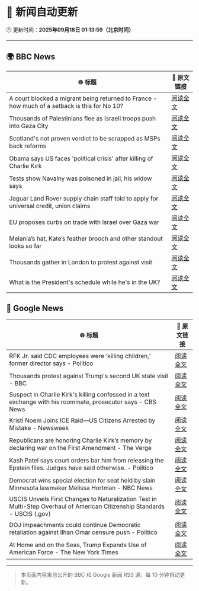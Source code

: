# 🧠 新闻自动更新

🕒 更新时间：**2025年09月18日 01:13:59（北京时间）**

---

## 🌍 BBC News

| 🌐 标题 | 🔗 原文链接 |
|--------|-------------|
| A court blocked a migrant being returned to France - how much of a setback is this for No 10? | [阅读全文](https://www.bbc.com/news/articles/ced5gyg2e09o?at_medium=RSS&at_campaign=rss) |
| Thousands of Palestinians flee as Israeli troops push into Gaza City | [阅读全文](https://www.bbc.com/news/articles/cx270y1rgzeo?at_medium=RSS&at_campaign=rss) |
| Scotland's not proven verdict to be scrapped as MSPs back reforms | [阅读全文](https://www.bbc.com/news/articles/cy8rndyyp7vo?at_medium=RSS&at_campaign=rss) |
| Obama says US faces 'political crisis' after killing of Charlie Kirk | [阅读全文](https://www.bbc.com/news/articles/c9dxge2ep4xo?at_medium=RSS&at_campaign=rss) |
| Tests show Navalny was poisoned in jail, his widow says | [阅读全文](https://www.bbc.com/news/articles/c5ye0x28vzqo?at_medium=RSS&at_campaign=rss) |
| Jaguar Land Rover supply chain staff told to apply for universal credit, union claims | [阅读全文](https://www.bbc.com/news/articles/c784nwvj1l3o?at_medium=RSS&at_campaign=rss) |
| EU proposes curbs on trade with Israel over Gaza war | [阅读全文](https://www.bbc.com/news/articles/cvgr4nj7405o?at_medium=RSS&at_campaign=rss) |
| Melania’s hat, Kate’s feather brooch and other standout looks so far | [阅读全文](https://www.bbc.com/news/articles/cy857ddpjp4o?at_medium=RSS&at_campaign=rss) |
| Thousands gather in London to protest against visit | [阅读全文](https://www.bbc.com/news/articles/cj9zve281k3o?at_medium=RSS&at_campaign=rss) |
| What is the President's schedule while he's in the UK? | [阅读全文](https://www.bbc.com/news/articles/c8rynvlm6zjo?at_medium=RSS&at_campaign=rss) |

## 📰 Google News

| 🌐 标题 | 🔗 原文链接 |
|--------|-------------|
| RFK Jr. said CDC employees were ‘killing children,’ former director says - Politico | [阅读全文](https://news.google.com/rss/articles/CBMi0AFBVV95cUxNS2RsQ0ZpOC1PYWlINU5NUE83eHRNNEhVaVYyMk5iS3NkRkhIQUYtdlhHY0k2RlVaV1E2QjRxeGdXRmJhYzc3YTRqR3FaLU1tOWtwTkJPUTRHNl9oZnhVNjliYXlQQUQ3Z3BuNEwycTZXREVmbTg4REpsaFBmcXlvNktrS1ZvTEhVQm5MVXpacVNBay1kZjBMS1V4Q0JkcmphM1ZJODJjN3lzVl9PdUJoZlVnM0RNNktveE54RzlnWkdjVWtpWHdvS0xjbVZkNnJP?oc=5) |
| Thousands protest against Trump's second UK state visit - BBC | [阅读全文](https://news.google.com/rss/articles/CBMiWkFVX3lxTE95YVJYQ3NKTThoVXhZd05OU2s5cGU3VEM3MzUtQm9MTm8xejNZYUNDaWVsMzdhZEtVZFFTd3QteW5vRE9PcW5xbnQteTZMa2J4elpwYkwxUTlBQdIBX0FVX3lxTE42WEtzQnBxU1lXZzY2bVNYR1R2LTM2elVsMUd3S2w0LU5ZWEgwaUlKOVVyQzVLZXhweWlwanRCQzQ1OXRvSWFRVG1SV01ZY08wbUlNamNhTmNRYUJGQk5V?oc=5) |
| Suspect in Charlie Kirk's killing confessed in a text exchange with his roommate, prosecutor says - CBS News | [阅读全文](https://news.google.com/rss/articles/CBMilgFBVV95cUxNNXNENU9ycHlqRnBHUHd0N0VqWl9Hbm1MYkpfdTFhejZMMFdVVWxoTFRET1h4YjNPY19BU3J1OFNWVU9yNXp1eDNNOWRua1RCYll2amM0ZjNRS3djWVVma09CU2diNjFLNUxzVXR4bjE5UGpwVkZYQS1wVkFhUzFGWGhQU1dseEVfQTE0Nlh3N0xkNGxjNXfSAZsBQVVfeXFMUGJNZV80bXhVNEFmV0o2QnllQnRxajZCYlpRTDNfVGc0eDRuNGw4Mkh0TzVBdldnelhBX2l3TU16OGxFUG4tY0ZVVFhvd3RKWFdsbm13TmZyMjZTekJMVmRXQkNDUDVqc0UxRG5QOGpyUjNSRFVGdU51YXA2YUQ5Y2RKOHBDd0ZzWm83anVPY2xfdVhWX296WkVqN1k?oc=5) |
| Kristi Noem Joins ICE Raid—US Citizens Arrested by Mistake - Newsweek | [阅读全文](https://news.google.com/rss/articles/CBMib0FVX3lxTE9vWTBzVk9yTllQZmhTNDhfS0UxSUw4dVprMFptNHNGNm8tb0dFNXBmbE8zS3kxdmxCVzczU3NmcHlHY3BqbE9lSXFMc2VrSG9iUTFtSko3T2JJX1hwZWYzZE84N0hpUWdKX1ZQVThIaw?oc=5) |
| Republicans are honoring Charlie Kirk’s memory by declaring war on the First Amendment - The Verge | [阅读全文](https://news.google.com/rss/articles/CBMinwFBVV95cUxPblFIQkk2a0l0Qm55MWdESDdXdGpCZ0dBb0R1WkRBVjZ2SDNrTFl5V1lpWVNCNUtBMVFpeDVGR29ZSnpiNngxTFRVV1hCRWJ6UWlscnpBcW9ZZi1RajZpOG1qbzg2VzBCVzJmTnNQQzZoMHFaYnNVSklTZDF2SGFFaUZQQzdESWpRRTZtSnVtVjJyOGNVSDdQSUd6eUJlUFU?oc=5) |
| Kash Patel says court orders bar him from releasing the Epstein files. Judges have said otherwise. - Politico | [阅读全文](https://news.google.com/rss/articles/CBMioAFBVV95cUxOeUxkMXZvLUVTQi1pZnVoWUVlLXg1UUFqbXZhVUhkVElKMGRTWlFnUlNNWWhNMkVSRGhnVXFiYzIzSV8tejFXSnR6ajBwcFUxR2RCQlNna2V6RHRGZWpyT183ZUZUazNCV3drd3hBZWQzWjdkUFBxQ0N1WEFPWWJ1ejNnRlNpY2hsTnlaREZ0TW1RRWp5V1l6MXpZZFZsRUFp?oc=5) |
| Democrat wins special election for seat held by slain Minnesota lawmaker Melissa Hortman - NBC News | [阅读全文](https://news.google.com/rss/articles/CBMiuwFBVV95cUxOdW1MdGppQ0R3d3BFMkhfUU5UMmtLRVdDSXIxaWVfVExxQmtOb0x5dnFzcWdhaHowakFPbkQwYndnOGJzLVY1LUZPaXZ2NVBxZTE3TGl2THNrVUlBWE5DeUxlRmNyRnNzaGZiS2o1X0ZiWFpPbHFEbHZ1eTRyMGtma05BTEs1NTczdU0waDAtazRuZTlrMlVRdEdVQjFINEptdW5CS0ZPNlZuRjRMdnlIX1RqdW15WEVQSFNF0gFWQVVfeXFMUEZFM3BoaFQ1RkVqb3V1bjZYZEpPU1U4MDlZMHRDRVh4U28wZmhUN2tOWGcyNFhwSE5NYjBRZVNKN09NRDd4R0Z1bTBtRlVXbkQtRXgzZVE?oc=5) |
| USCIS Unveils First Changes to Naturalization Test in Multi-Step Overhaul of American Citizenship Standards - USCIS (.gov) | [阅读全文](https://news.google.com/rss/articles/CBMi2gFBVV95cUxQWHpFUDdLaVFkMUstV3lYajk5Z0pTUEtQV2lMSzRFNFh4bDBJZmJNLUZEc0NvVWY5bGFRNGFqU2lCR1V5SWUtY0pNbjJNVDZRUFdVYjFDQzRiRmw4RURrZXNvMTUxQjJHQnBUZGI4S1V3c1NIbVI3TEkydE1GSEdueWdWVU9oRkRlaTFOMHgzSVFPTlUtdUlDbTVmRDk4b0U3dkZSTEFGcnlyTXlaQ0NvOE1sdS1ObGpLR1dpVjJFUFQ3NzJkYXVjd2xhaVNISW9jSFBsdmdvZGdndw?oc=5) |
| DOJ impeachments could continue Democratic retaliation against Ilhan Omar censure push - Politico | [阅读全文](https://news.google.com/rss/articles/CBMiqAFBVV95cUxPVUVOdzRXTjVHeWU4WTFPQjRUUlprRDlKSll3dEVwckpEYTdfV29UQU13OGtyaWdBY2FJTWtwWERqM1pSLVJZNEpXY1B1WmhfamNoMUEybXd2b2Rlc2s4d2xieVVEUW96NEo1UDl0TnhRczFUUjFyNEViSTFRaTgxWVpvUlF5X3FJMFphak5IeVRvam1nVjNnN2xKYk5raW5NZkJWZldYZkQ?oc=5) |
| At Home and on the Seas, Trump Expands Use of American Force - The New York Times | [阅读全文](https://news.google.com/rss/articles/CBMikAFBVV95cUxPUmppcUcxbkQ4NDVxVWQ5Zk96MnZXb0hzWEpsb19YeWVQTHAzT2FLWXM1V1lXLWcxYU5VVFdnS1BIYTRQZnRxZzd5NkxuZ05yTEV3MjhQU0EwQ1RhTlhWRXZ0ZXE5cE1UZlhYMUhBOGxUNVNUMnVBVTI3THFpTzk4d2s2aHJFQThXNXNjZE1Cano?oc=5) |

---
> 本页面内容来自公开的 BBC 和 Google 新闻 RSS 源，每 10 分钟自动更新。